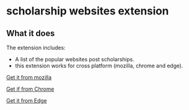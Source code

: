 # scholarship websites extension

## What it does ##

The extension includes:

* A list of the popular websites post scholarships.
* this extension works for cross platform (mozilla, chrome and edge).

[Get it from mozilla](https://addons.mozilla.org/en-US/firefox/addon/scholarship-websites/)

[Get if from Chrome](https://chrome.google.com/webstore/detail/scholarship-websites/nclbjdbojjhmhbmldhmbmhmfcmckfhdd?hl=ar)

[Get it from Edge](https://microsoftedge.microsoft.com/addons/detail/scholarship-websites/ecklhcidbpjoghdbnplghblljegfjbkd)












